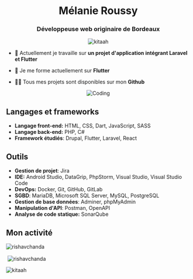 <h1 align="center">Mélanie Roussy</h1>
<h3 align="center">Développeuse web originaire de Bordeaux</h3>
<p align="center"> <img src="https://komarev.com/ghpvc/?username=kitaah&label=Profile%20views&color=0e75b6&style=flat" alt="kitaah" /> </p>



- 🔭 Actuellement je travaille sur **un projet d'application intégrant Laravel et Flutter**

- 🌱 Je me forme actuellement sur **Flutter**

- 👨‍💻 Tous mes projets sont disponibles sur mon **Github**

<p align="center"><img alt="Coding" src="https://media.giphy.com/media/l0HlNaQ6gWfllcjDO/giphy.gif"></p>


## Langages et frameworks

- **Langage front-end:** HTML, CSS, Dart, JavaScript, SASS
- **Langage back-end:**  PHP, C#
- **Framework étudiés**: Drupal, Flutter, Laravel, React

## Outils

- **Gestion de projet**: Jira
- **IDE:** Android Studio, DataGrip, PhpStorm, Visual Studio, Visual Studio Code
- **DevOps:** Docker, Git, GitHub, GitLab
- **SGBD**: MariaDB, Microsoft SQL Server, MySQL, PostgreSQL
- **Gestion de base données**: Adminer, phpMyAdmin
- **Manipulation d'API**: Postman, OpenAPI
- **Analyse de code statique:** SonarQube

## Mon activité


<p><img align="center" src="https://github-readme-stats.vercel.app/api/top-langs?username=kitaah&show_icons=true&locale=en&layout=compact&theme=dracula" alt="rishavchanda" /></p>

<p>&nbsp;<img align="center" src="https://github-readme-stats.vercel.app/api?username=kitaah&show_icons=true&locale=en&theme=synthwave" alt="rishavchanda" /></p>

<p><img align="center" src="https://github-readme-streak-stats.herokuapp.com/?user=kitaah&&theme=tokyonight" alt="kitaah" /></p>
